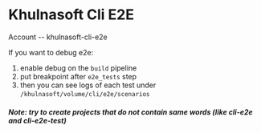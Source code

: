 # Khulnasoft Cli E2E

Account -- khulnasoft-cli-e2e

If you want to debug e2e:
1) enable debug on the `build` pipeline
2) put breakpoint after `e2e_tests` step
3) then you can see logs of each test under `/khulnasoft/volume/cli/e2e/scenarios`

##### Note: try to create projects that do not contain same words (like _cli-e2e_ and _cli-e2e_-test)
